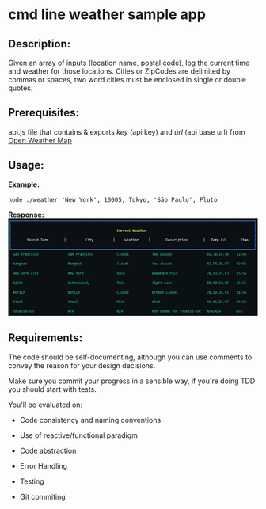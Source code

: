 # cmd line weather sample app

## Description:

Given an array of inputs (location name, postal code), log the current time and weather for those locations.
Cities or ZipCodes are delimited by commas or spaces, two word cities must be enclosed in single or double quotes.

## Prerequisites:

api.js file that contains & exports _key_ (api key) and _url_ (api base url) from [Open Weather Map](https://openweathermap.org/)

## Usage:

**Example:**

```
node ./weather 'New York', 10005, Tokyo, 'São Paulo', Pluto
```

**Response:**
![Output](./weather_resp_sample.JPG)

## Requirements:

The code should be self-documenting, although you can use comments to convey the reason for your design decisions.

Make sure you commit your progress in a sensible way, if you're doing TDD you should start with tests.

You'll be evaluated on:

- Code consistency and naming conventions

- Use of reactive/functional paradigm

- Code abstraction

- Error Handling

- Testing

- Git commiting
